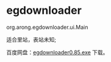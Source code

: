 ﻿egdownloader
============
org.arong.egdownloader.ui.Main

适合里站，表站未知;	

百度网盘：[egdownloader0.85.exe](http://pan.baidu.com/s/1miwpqTa) 下载。

